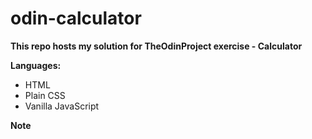 # odin-calculator
**This repo hosts my solution for TheOdinProject exercise - Calculator**

**Languages:**
<ul>
  <li>HTML</li>
  <li>Plain CSS</li>
  <li>Vanilla JavaScript</li>
</ul>

**Note**
